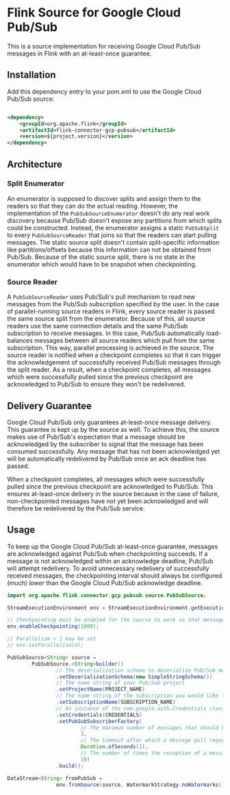 # Flink Source for Google Cloud Pub/Sub

This is a source implementation for receiving Google Cloud Pub/Sub messages in Flink with an
at-least-once guarantee.

## Installation

Add this dependency entry to your pom.xml to use the Google Cloud Pub/Sub source:

```xml

<dependency>
    <groupId>org.apache.flink</groupId>
    <artifactId>flink-connector-gcp-pubsub</artifactId>
    <version>${project.version}</version>
</dependency>
```

## Architecture

### Split Enumerator

An enumerator is supposed to discover splits and assign them to the readers so that they can do the
actual reading. However, the implementation of the `PubSubSourceEnumerator` doesn't do any real work
discovery because Pub/Sub doesn't expose any partitions from which splits could be constructed.
Instead, the enumerator assigns a static `PubSubSplit` to every `PubSubSourceReader` that joins so
that the readers can start pulling messages. The static source split doesn't contain split-specific
information like partitions/offsets because this information can not be obtained from Pub/Sub.
Because of the static source split, there is no state in the enumerator which would have to be
snapshot when checkpointing.

### Source Reader

A `PubSubSourceReader` uses Pub/Sub's pull mechanism to read new messages from the Pub/Sub
subscription specified by the user. In the case of parallel-running source readers in Flink, every
source reader is passed the same source split from the enumerator. Because of this, all source
readers use the same connection details and the same Pub/Sub subscription to receive messages. In
this case, Pub/Sub automatically load-balances messages between all source readers which pull from
the same subscription. This way, parallel processing is achieved in the source. The source reader is
notified when a checkpoint completes so that it can trigger the acknowledgement of successfully
received Pub/Sub messages through the split reader. As a result, when a checkpoint completes, all
messages which were successfully pulled since the previous checkpoint are acknowledged to Pub/Sub to
ensure they won't be redelivered.

## Delivery Guarantee

Google Cloud Pub/Sub only guarantees at-least-once message delivery. This guarantee is kept up by
the source as well. To achieve this, the source makes use of Pub/Sub's expectation that a message
should be acknowledged by the subscriber to signal that the message has been consumed successfully.
Any message that has not been acknowledged yet will be automatically redelivered by Pub/Sub once an
ack deadline has passed.

When a checkpoint completes, all messages which were successfully pulled since the previous
checkpoint are acknowledged to Pub/Sub. This ensures at-least-once delivery in the source because in
the case of failure, non-checkpointed messages have not yet been acknowledged and will therefore be
redelivered by the Pub/Sub service.

## Usage

To keep up the Google Cloud Pub/Sub at-least-once guarantee, messages are acknowledged against
Pub/Sub when checkpointing succeeds. If a message is not acknowledged within an acknowledge
deadline, Pub/Sub will attempt redelivery. To avoid unnecessary redelivery of successfully received
messages, the checkpointing interval should always be configured (much) *lower* than the Google
Cloud Pub/Sub acknowledge deadline.

```java
import org.apache.flink.connector.gcp.pubsub.source.PubSubSource;

StreamExecutionEnvironment env = StreamExecutionEnvironment.getExecutionEnvironment();

// Checkpointing must be enabled for the source to work so that messages can be acknowledged towards Pub/Sub
env.enableCheckpointing(1000);

// Parallelism > 1 may be set
// env.setParallelism(4);

PubSubSource<String> source =
        PubSubSource.<String>builder()
                // The deserialization schema to deserialize Pub/Sub messages
                .setDeserializationSchema(new SimpleStringSchema())
                // The name string of your Pub/Sub project
                .setProjectName(PROJECT_NAME)
                // The name string of the subscription you would like to receive messages from
                .setSubscriptionName(SUBSCRIPTION_NAME)
                // An instance of the com.google.auth.Credentials class to authenticate against Google Cloud
                .setCredentials(CREDENTIALS)
                .setPubSubSubscriberFactory(
                        // The maximum number of messages that should be pulled in one go
                        3,
                        // The timeout after which a message pull request is deemed a failure
                        Duration.ofSeconds(1),
                        // The number of times the reception of a message should be retried in case of failure
                        10)
                .build();

DataStream<String> fromPubSub =
                env.fromSource(source, WatermarkStrategy.noWatermarks(), "pubsub-source");
```
